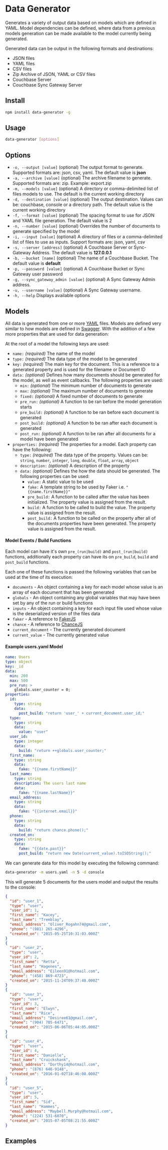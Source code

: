 # Data Generator

Generates a variety of output data based on models which are defined in YAML.  Model dependencies can be defined, where data from a previous models generation can be made available to the model currently being generated.   

Generated data can be output in the following formats and destinations:

- JSON files
- YAML files
- CSV files
- Zip Archive of JSON, YAML or CSV files
- Couchbase Server
- Couchbase Sync Gateway Server

## Install

```bash
npm install data-generator -g
```

## Usage

```bash
data-generator [options]
```

## Options

- `-o, --output [value]` (optional) The output format to generate.  Supported formats are: json, csv, yaml. The default value is **json**
- `-a, --archive [value]` (optional) The archive filename to generate.  Supported formats are: zip.  Example: export.zip
- `-m, --models [value]` (optional) A directory or comma-delimited list of files models to use.  The default is the current working directory
- `-d, --destination [value]` (optional) The output destination.  Values can be: couchbase, console or a directory path.  The default value is the current working directory
- `-f, --format [value]` (optional) The spacing format to use for JSON and YAML file generation.  The default value is 2
- `-n, --number [value]` (optional) Overrides the number of documents to generate specified by the model
- `-i, --input [value]` (optional) A directory of files or a comma-delimited list of files to use as inputs.  Support formats are: json, yaml, csv
- `-s, --server [address]` (optional) A Couchbase Server or Sync-Gateway Address.  The default value is **127.0.0.1**
- `-b, --bucket [name]` (optional) The name of a Couchbase Bucket.  The default value is **default**
- `-p, --password [value]` (optional) A Couchbase Bucket or Sync Gateway user password
- `-g, --sync_gateway_admin [value]` (optional) A Sync Gateway Admin address.  
- `-u, --username [value]` (optional) A Sync Gateway username.  
- `-h, --help` Displays available options

## Models

All data is generated from one or more [YAML](http://yaml.org/) files.  Models are defined very similar to how models are defined in [Swagger](http://swagger.io/).  With the addition of a few more properties that are used for data generation:

At the root of a model the following keys are used:

- `name:` *(required)* The name of the model
- `type:` *(required)* The data type of the model to be generated
- `key:` *(required)* The main key for the document.  This is a reference to a generated property and is used for the filename or Document ID
- `data:` *(optional)* Defines how many documents should be generated for the model, as well as event callbacks. The following properties are used:
  - `min:` *(optional)* The minimum number of documents to generate
  - `max:` *(optional)* The maximum number of documents to generate
  - `fixed:` *(optional)* A fixed number of documents to generate
  - `pre_run:` *(optional)* A function to be ran before the model generation starts
  - `pre_build:` *(optional)* A function to be ran before each document is generated
  - `post_build:` *(optional)* A function to be ran after each document is generated
  - `post_run:` *(optional)* A function to be ran after all documents for a model have been generated
- `properties:` *(required)* The properties for a model.  Each property can have the following:
  - `type:` *(required)* The data type of the property.  Values can be: `string`, `number`, `integer`, `long`, `double`, `float`, `array`, `object`
  - `description:` *(optional)* A description of the property
  - `data:` *(optional)* Defines the how the data should be generated.  The following properties can be used:
    - `value:` A static value to be used
    - `fake:` A template string to be used by Faker i.e. `"{{name.firstName}}"`
    - `pre_build:` A function to be called after the value has been initialized.  The property value is assigned from the result.
    - `build:` A function to be called to build the value. The property value is assigned from the result.
    - `post_build:` A function to be called on the property after all of the documents properties have been generated. The property value is assigned from the result.

#### Model Events / Build Functions

Each model can have it's own `pre_(run|build)` and `post_(run|build)` functions, additionally each property can have its on `pre_build`, `build` and `post_build` functions.  

Each one of these functions is passed the following variables that can be used at the time of its execution:

- `documents` - An object containing a key for each model whose value is an array of each document that has been generated
- `globals` - An object containing any global variables that may have been set by any of the run or build functions
- `inputs` - An object containing a key for each input file used whose value is the deserialized version of the files data
- `faker` - A reference to [FakerJS](http://marak.github.io/faker.js/)
- `chance` - A reference to [ChanceJS](http://chancejs.com/)
- `current_document` - The currently generated document
- `current_value` - The currently generated value

#### Example users.yaml Model

```yaml
name: Users
type: object
key: _id
data:
  min: 200
  max: 500
  pre_run: >
    globals.user_counter = 0;
properties:
  id:
    type: string
    data:
      post_build: "return 'user_' + current_document.user_id;"
  type:
    type: string
    data:
      value: "user"
  user_id:
    type: integer
    data:
      build: "return ++globals.user_counter;"
  first_name:
    type: string
    data:
      fake: "{{name.firstName}}"
  last_name:
    type: string
    description: The users last name
    data:
      fake: "{{name.lastName}}"
  email_address:
    type: string
    data:
      fake: "{{internet.email}}"
  phone:
    type: string
    data:
      build: "return chance.phone();"
  created_on:
    type: string
    data:
      fake: "{{date.past}}"
      post_build: "return new Date(current_value).toISOString();"

```

We can generate data for this model by executing the following command:

```bash
data-generator -m users.yaml -n 5 -d console
```

This will generate 5 documents for the users model and output the results to the console:

```json
{
  "id": "user_1",
  "type": "user",
  "user_id": 1,
  "first_name": "Kacey",
  "last_name": "Tremblay",
  "email_address": "Oliver_Rogahn74@gmail.com",
  "phone": "(981) 265-4296",
  "created_on": "2015-05-25T10:31:03.000Z"
}
{
  "id": "user_2",
  "type": "user",
  "user_id": 2,
  "first_name": "Retta",
  "last_name": "Hagenes",
  "email_address": "Eileen91@hotmail.com",
  "phone": "(458) 869-4723",
  "created_on": "2015-11-24T09:37:40.000Z"
}
{
  "id": "user_3",
  "type": "user",
  "user_id": 3,
  "first_name": "Elwyn",
  "last_name": "Rice",
  "email_address": "Desiree61@gmail.com",
  "phone": "(904) 705-6471",
  "created_on": "2015-06-06T05:44:05.000Z"
}
{
  "id": "user_4",
  "type": "user",
  "user_id": 4,
  "first_name": "Danielle",
  "last_name": "Cruickshank",
  "email_address": "Dorthy14@hotmail.com",
  "phone": "(876) 646-9148",
  "created_on": "2016-01-02T18:46:08.000Z"
}
{
  "id": "user_5",
  "type": "user",
  "user_id": 5,
  "first_name": "Sid",
  "last_name": "Hammes",
  "email_address": "Maybell.Murphy@hotmail.com",
  "phone": "(224) 531-6070",
  "created_on": "2015-07-05T08:21:55.000Z"
}
```

## Examples